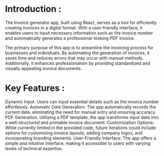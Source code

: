 # Introduction :
The Invoice generator app, built using React, serves as a tool for efficiently creating invoices in a digital format. With a user-friendly interface, it enables users to input necessary information such as the invoice number and automatically generates a professional-looking PDF invoice.

The primary purpose of this app is to streamline the invoicing process for businesses and individuals. By automating the generation of invoices, it saves time and reduces errors that may occur with manual methods. Additionally, it enhances professionalism by providing standardized and visually appealing invoice documents.

# Key Features :
Dynamic Input: Users can input essential details such as the invoice number effortlessly.
Automatic Date Generation: The app automatically records the current date, eliminating the need for manual entry and ensuring accuracy.
PDF Generation: Utilizing a PDF template, the app transforms input data into a well-structured and printable invoice document.
Customization Options: While currently limited in the provided code, future iterations could include options for customizing invoice layouts, adding company logos, and incorporating branding elements.
User-Friendly Interface: The app offers a simple and intuitive interface, making it accessible to users with varying levels of technical expertise.